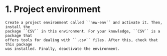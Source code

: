 # 1. Project environment

    Create a project environment called ``new-env`` and activate it. Then, install the
    package ``CSV`` in this environment. For your knowledge, ``CSV`` is a package that
    offers tools for dealing with ``.csv`` files. After this, check that this package
    was installed. Finally, deactivate the environment.
